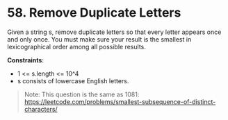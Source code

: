 # 58. Remove Duplicate Letters

Given a string s, remove duplicate letters so that every letter appears once and only once. You must make sure your result is the smallest in lexicographical order among all possible results.

**Constraints**:

- 1 <= s.length <= 10^4
- s consists of lowercase English letters.

> Note: This question is the same as 1081: https://leetcode.com/problems/smallest-subsequence-of-distinct-characters/